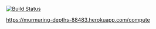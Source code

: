 [![Build Status](https://travis-ci.org/OyaEr/myDemoApp.svg?branch=master)](https://travis-ci.org/OyaEr/myDemoApp)

https://murmuring-depths-88483.herokuapp.com/compute
